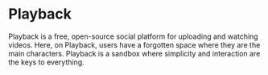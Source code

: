 # Playback

Playback is a free, open-source social platform for uploading and watching videos. Here, on Playback, users have a forgotten space where they are the main characters. Playback is a sandbox where simplicity and interaction are the keys to everything.